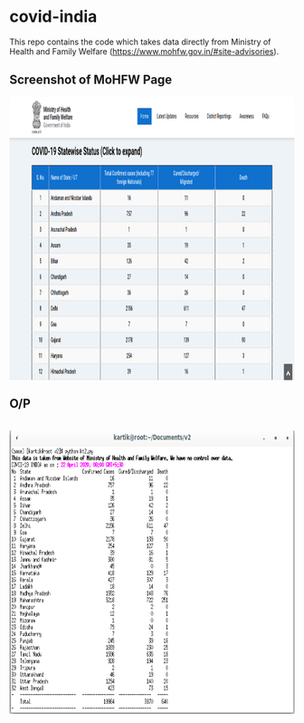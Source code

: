 # covid-india
This repo contains the code which takes data directly from  Ministry of Health and Family Welfare (https://www.mohfw.gov.in/#site-advisories).

## Screenshot of MoHFW Page
<p>
  <img align=middle height="500" src="https://github.com/Mrkartik/covid-india/blob/master/MoHFW%20%20%20Home.png" alt="Website page">
</p>

## O/P

<p>
  &nbsp;&nbsp;&nbsp;&nbsp;&nbsp;&nbsp;&nbsp;&nbsp;&nbsp;&nbsp;&nbsp;&nbsp;
  <img align=middle height="500" src="https://github.com/Mrkartik/covid-india/blob/master/op.png" alt="Output">
</p>
